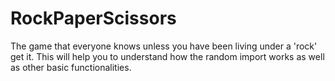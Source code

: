 # RockPaperScissors
The game that everyone knows unless you have been living under a 'rock' get it. This will help you to understand how the random import works as well as other basic functionalities.
